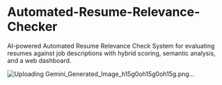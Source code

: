 # Automated-Resume-Relevance-Checker
AI-powered Automated Resume Relevance Check System for evaluating resumes against job descriptions with hybrid scoring, semantic analysis, and a web dashboard.


![Uploading Gemini_Generated_Image_h15g0oh15g0oh15g.png…]()
